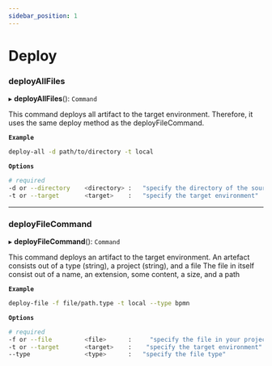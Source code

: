 ```yaml
---
sidebar_position: 1
---
```


# Deploy

### deployAllFiles

▸ **deployAllFiles**(): `Command`

This command deploys all artifact to the target environment.
Therefore, it uses the same deploy method as the deployFileCommand.

**`Example`**

``` bash
deploy-all -d path/to/directory -t local
```

**`Options`**

``` bash
# required
-d or --directory    <directory> :   "specify the directory of the source files"
-t or --target       <target>    :   "specify the target environment"
```

___

### deployFileCommand

▸ **deployFileCommand**(): `Command`

This command deploys an artifact to the target environment.
An artefact consists out of a type (string), a project (string), and a file
The file in itself consist out of a name, an extension, some content, a size, and a path

**`Example`**

``` bash
deploy-file -f file/path.type -t local --type bpmn
```

**`Options`**

``` bash
# required
-f or --file         <file>      :     "specify the file in your project"
-t or --target       <target>    :    "specify the target environment"
--type               <type>      :   "specify the file type"
```
